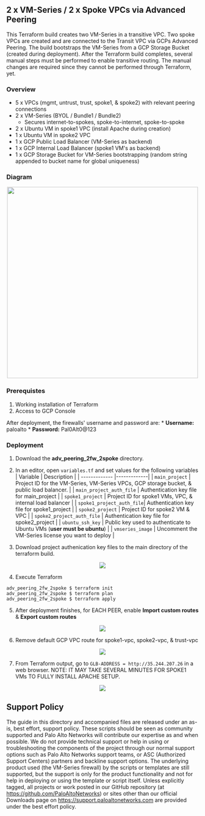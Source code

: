 ## 2 x VM-Series / 2 x Spoke VPCs via Advanced Peering
This Terraform build creates two VM-Series in a transitive VPC.  Two spoke VPCs are created and are connected to the Transit VPC via GCPs Advanced Peering. The build bootstraps the VM-Series from a GCP Storage Bucket (created during deployment).  After the Terraform build completes, several manual steps must be performed to enable transitive routing.  The manual changes are required since they cannot be performed through Terraform, yet.

### Overview
* 5 x VPCs (mgmt, untrust, trust, spoke1, & spoke2) with relevant peering connections
* 2 x VM-Series (BYOL / Bundle1 / Bundle2)
    *  Secures internet-to-spokes, spoke-to-internet, spoke-to-spoke 
* 2 x Ubuntu VM in spoke1 VPC (install Apache during creation)
* 1 x Ubuntu VM in spoke2 VPC
* 1 x GCP Public Load Balancer (VM-Series as backend)
* 1 x GCP Internal Load Balancer (spoke1 VM's as backend)
* 1 x GCP Storage Bucket for VM-Series bootstrapping (random string appended to bucket name for global uniqueness)

### Diagram
<p align="center">
<img src="https://raw.githubusercontent.com/wwce/terraform/master/gcp/adv_peering_2fw_2spoke/images/diagram.png" width="500">
</p>


### Prerequistes 
1. Working installation of Terraform
2. Access to GCP Console

After deployment, the firewalls' username and password are:
     * **Username:** paloalto
     * **Password:** Pal0Alt0@123

### Deployment
1.  Download the **adv_peering_2fw_2spoke** directory.
2.  In an editor, open `variables.tf` and set values for the following variables
| Variable        | Description |
| ------------- |-------------|
| `main_project` | Project ID for the VM-Series, VM-Series VPCs, GCP storage bucket, & public load balancer. |
| `main_project_auth_file` | Authentication key file for main_project |
| `spoke1_project` | Project ID for spoke1 VMs, VPC, & internal load balancer |
| `spoke1_project_auth_file`| Authentication key file for spoke1_project |
| `spoke2_project` | Project ID for spoke2 VM & VPC |
| `spoke2_project_auth_file` | Authentication key file for spoke2_project |
| `ubuntu_ssh_key` | Public key used to authenticate to Ubuntu VMs (**user must be ubuntu**) |
| `vmseries_image` | Uncomment the VM-Series license you want to deploy |

3.  Download project authenication key files to the main directory of the terraform build.
<p align="center">
<img src="https://raw.githubusercontent.com/wwce/terraform/master/gcp/adv_peering_2fw_2spoke/images/directory.png">
</p>

4. Execute Terraform
```
adv_peering_2fw_2spoke $ terraform init
adv_peering_2fw_2spoke $ terraform plan
adv_peering_2fw_2spoke $ terraform apply
```

5. After deployment finishes, for EACH PEER, enable **Import custom routes** & **Export custom routes** 

<p align="center">
<img src="https://raw.githubusercontent.com/wwce/terraform/master/gcp/adv_peering_2fw_2spoke/images/peering.png">
</p>

6. Remove default GCP VPC route for spoke1-vpc, spoke2-vpc, & trust-vpc

<p align="center">
<img src="https://raw.githubusercontent.com/wwce/terraform/master/gcp/adv_peering_2fw_2spoke/images/routes.png">
</p>

7. From Terraform output, go to `GLB-ADDRESS = http://35.244.207.26` in a web browser.  NOTE: IT MAY TAKE SEVERAL MINUTES FOR SPOKE1 VMs TO FULLY INSTALL APACHE SETUP.
<p align="center">
<img src="https://raw.githubusercontent.com/wwce/terraform/master/gcp/adv_peering_2fw_2spoke/images/web.png">
</p>

## Support Policy
The guide in this directory and accompanied files are released under an as-is, best effort, support policy. These scripts should be seen as community supported and Palo Alto Networks will contribute our expertise as and when possible. We do not provide technical support or help in using or troubleshooting the components of the project through our normal support options such as Palo Alto Networks support teams, or ASC (Authorized Support Centers) partners and backline support options. The underlying product used (the VM-Series firewall) by the scripts or templates are still supported, but the support is only for the product functionality and not for help in deploying or using the template or script itself.
Unless explicitly tagged, all projects or work posted in our GitHub repository (at https://github.com/PaloAltoNetworks) or sites other than our official Downloads page on https://support.paloaltonetworks.com are provided under the best effort policy.
